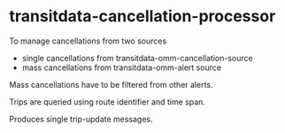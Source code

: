 # transitdata-cancellation-processor
To manage cancellations from two sources

- single cancellations from transitdata-omm-cancellation-source
- mass cancellations from transitdata-omm-alert source

Mass cancellations have to be filtered from other alerts.

Trips are queried using route identifier and time span.

Produces single trip-update messages.
